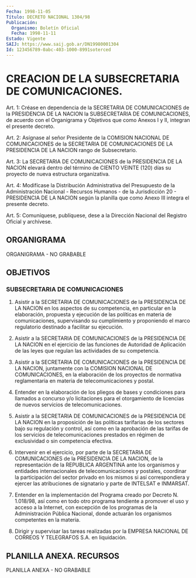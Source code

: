 ```yaml
---
Fecha: 1998-11-05
Título: DECRETO NACIONAL 1304/98
Publicación:
  Organismo: Boletín Oficial
  Fecha: 1998-11-11
Estado: Vigente
SAIJ: https://www.saij.gob.ar/DN19980001304
Id: 123456789-0abc-403-1000-8991soterced
---
```

# CREACION DE LA SUBSECRETARIA DE COMUNICACIONES.

<a id="1"></a>
Art. 1: Créase en dependencia de la SECRETARIA DE COMUNICACIONES de la PRESIDENCIA  DE  LA NACION la SUBSECRETARIA DE COMUNICACIONES, de acuerdo con el Organigrama  y Objetivos que como Anexos I y II, integran el presente decreto.

<a id="2"></a>
Art.  2: Asígnase al señor Presidente de la COMISION  NACIONAL  DE COMUNICACIONES de la SECRETARIA DE COMUNICACIONES DE LA PRESIDENCIA DE LA NACION rango de Subsecretario.

<a id="3"></a>
Art. 3:  La  SECRETARIA  DE COMUNICACIONES de la PRESIDENCIA DE LA NACION elevará dentro del término  de  CIENTO  VEINTE (120) días su proyecto de nueva estructura organizativa.

<a id="4"></a>
Art. 4: Modifícase la Distribución Administrativa  del Presupuesto de la Administración Nacional - Recursos Humanos - de la Jurisdicción  20  - PRESIDENCIA DE LA NACION según la planilla  que como Anexo III integra el presente decreto.

<a id="5"></a>
Art. 5: Comuníquese,  publíquese, dese a la Dirección Nacional del Registro Oficial y archívese.

## ORGANIGRAMA

<a id="1"></a>
ORGANIGRAMA - NO GRABABLE

## OBJETIVOS

### SUBSECRETARIA DE COMUNICACIONES

<a id="1"></a>
1. Asistir a la SECRETARIA DE COMUNICACIONES  de  la PRESIDENCIA DE LA NACION  en  los  aspectos  de  su competencia, en particular  en  la  elaboración,  propuesta  y ejecución  de  las políticas en materia de comunicaciones, supervisando su cumplimiento  y  proponiendo  el  marco regulatorio  destinado  a facilitar su ejecución.

2. Asistir a la SECRETARIA DE COMUNICACIONES de la PRESIDENCIA DE LA  NACION  en  el  ejercicio  de  las funciones  de  Autoridad  de Aplicación  de  las  leyes  que  regulan   las  actividades  de  su competencia.

3. Asistir a la SECRETARIA DE COMUNICACIONES de la PRESIDENCIA DE LA NACION, juntamente con la COMISION NACIONAL  DE  COMUNICACIONES, en  la  elaboración de los proyectos de normativa reglamentaria  en materia de  telecomunicaciones y postal.

4.  Entender  en  la  elaboración  de  los  pliegos  de  bases  y condiciones    para  llamados  a  concurso y/o licitaciones para el otorgamiento de licencias de nuevos servicios de telecomunicaciones.

5. Asistir a la SECRETARIA DE COMUNICACIONES de la PRESIDENCIA DE LA  NACION en la proposición de las  políticas  tarifarias  de  los sectores    bajo su regulación y control, así como en la aprobación de las tarifas  de los servicios de telecomunicaciones prestados en régimen de exclusividad o sin competencia efectiva.

6. Intervenir en  el  ejercicio,  por  parte  de la SECRETARIA DE COMUNICACIONES de la PRESIDENCIA DE LA NACION, de la representación de  la REPUBLICA ARGENTINA ante los  organismos  y entidades internacionales   de  telecomunicaciones  y  postales, coordinar la participación del sector privado en los mismos si así correspondiera y ejercer las  atribuciones de signatario y parte de INTELSAT e INMARSAT.

7. Entender en la implementación  del Programa creado por Decreto N. 1.018/98, así como en todo otro programa  tendiente a promover el uso y acceso a la Internet, con excepción de  los  programas de la Administración  Pública  Nacional, donde actuarán los  organismos competentes en la materia.

8. Dirigir y supervisar las  tareas  realizadas  por  la  EMPRESA NACIONAL DE CORREOS Y TELEGRAFOS S.A. en liquidación.

## PLANILLA ANEXA. RECURSOS

<a id="1"></a>
PLANILLA ANEXA - NO GRABABLE